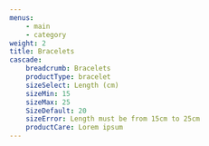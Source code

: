 ```yaml
---
menus:
    - main
    - category
weight: 2
title: Bracelets
cascade:
    breadcrumb: Bracelets
    productType: bracelet
    sizeSelect: Length (cm)
    sizeMin: 15
    sizeMax: 25
    SizeDefault: 20
    sizeError: Length must be from 15cm to 25cm
    productCare: Lorem ipsum
---
```

